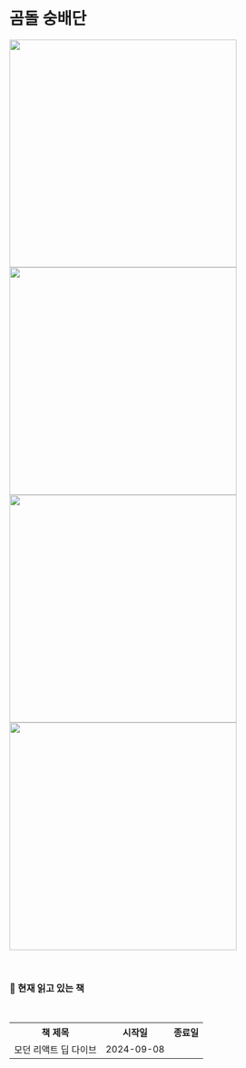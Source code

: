 # 곰돌 숭배단
<img src="https://github.com/user-attachments/assets/2a04b30a-12eb-449c-88a7-bc235cce4b47" width="400"/>
<img src="https://github.com/user-attachments/assets/a5440d9e-2df2-485b-8744-df45e4b36c1c" width="400"/>
<img src="https://github.com/user-attachments/assets/fa8c8b3b-efce-4a1b-a2c4-85643ce171b6" width="400"/>
<img src="https://github.com/user-attachments/assets/a41d1d53-968a-4f32-940a-694e233197b5" width="400"/>

<p>
  <br>
  <h3>📖 현재 읽고 있는 책</h3>
  <br>
  <table>
    <tr>
      <th>책 제목</th>
      <th>시작일</th>
      <th>종료일</th>
    </tr>
    <tr>
      <td>모던 리액트 딥 다이브</td>
      <td>2024-09-08</td>
      <td></td>
    </tr>
  </table>
  <br>
</p>
